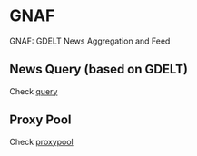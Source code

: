 # GNAF

GNAF: GDELT News Aggregation and Feed

## News Query (based on GDELT)

Check [query](https://github.com/Cyclododecene/GNAF/blob/main/code/news/README.md)

## Proxy Pool

Check [proxypool](https://github.com/Cyclododecene/GNAF/blob/main/code/proxypool/README.md)
